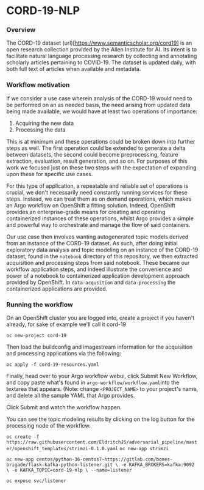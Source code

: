 # CORD-19-NLP

### Overview
The CORD-19 dataset (url)[https://www.semanticscholar.org/cord19] is an open research collection provided by the Allen Institute for AI. Its intent is to facilitate natural language processing research by collecting and annotating scholarly articles pertaining to COVID-19. The dataset is updated daily, with both full text of articles when available and metadata. 

### Workflow motivation
If we consider a use case wherein analysis of the CORD-19 would need to be performed on an as needed basis, the need arising from updated data being made available, we would have at least two operations of importance: 

1. Acquiring the new data
2. Processing the data

This is at minimum and these operations could be broken down into further steps as well. The first operation could be extended to generate a delta between datasets, the second could become preprocessing, feature extraction, evaluation, result generation, and so on. For purposes of this work we focused just on these two steps with the expectation of expanding upon these for specific use cases. 


For this type of application, a repeatable and reliable set of operations is crucial, we don't necessarily need constantly running services for these steps. Instead, we can treat them as on demand operations, which makes an Argo workflow on OpenShift a fitting solution. Indeed, OpenShift provides an enterprise-grade means for creating and operating containerized instances of these operations, whilst Argo provides a simple and powerful way to orchestrate and manage the flow of said containers. 

Our use case then involves wanting autogenerated topic models derived from an instance of the CORD-19 dataset. As such, after doing initial exploratory data analysis and topic modeling on an instance of the CORD-19 dataset, found in the `notebook` directory of this repository, we then extracted acquisition and processing steps from said notebook. These became our workflow application steps, and indeed illustrate the convenience and power of a notebook to containerized application development approach provided by OpenShift. In `data-acqusition` and `data-processing` the containerized applications are provided. 

### Running the workflow
On an OpenShift cluster you are logged into, create a project if you haven't already, for sake of example we'll call it cord-19

`oc new-project cord-19`

Then load the buildconfig and imagestream information for the acquisition and processing applications via the following:

`oc apply -f cord-19-resources.yaml`

Finally, head over to your Argo workflow webui, click Submit New Workflow, and copy paste what's found in `argo-workflow/workflow.yaml`into the textarea that appears. (Note: change `<PROJECT_NAME>` to your project's name, and delete all the sample YAML that Argo provides.

Click Submit and watch the workflow happen.

You can see the topic modeling results by clicking on the log button for the processing node of the workflow.

`oc create -f https://raw.githubusercontent.com/EldritchJS/adversarial_pipeline/master/openshift_templates/strimzi-0.1.0.yaml`
`oc new-app strimzi`

`oc new-app centos/python-36-centos7~https://gitlab.com/bones-brigade/flask-kafka-python-listener.git \
  -e KAFKA_BROKERS=kafka:9092 \
  -e KAFKA_TOPIC=cord-19-nlp \
  --name=listener`

`oc expose svc/listener`
